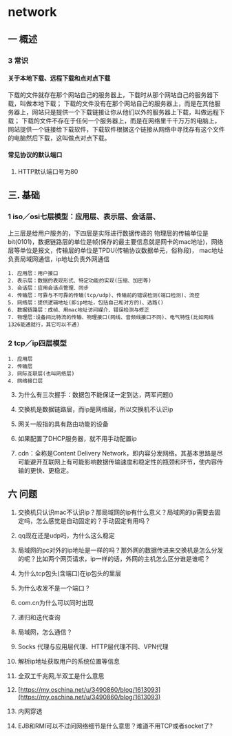 # network
## 一 概述
### 3 常识
#### 关于本地下载、远程下载和点对点下载
下载的文件就存在那个网站自己的服务器上，下载时从那个网站自己的服务器下载，叫做本地下载；
下载的文件没有在那个网站自己的服务器上，而是在其他服务器上，网站只是提供一个下载链接让你从他们以外的服务器上下载，叫做远程下载；
下载的文件不存在于任何一个服务器上，而是在网络里千千万万的电脑上，网站提供一个链接给下载软件，下载软件根据这个链接从网络中寻找存有这个文件的电脑然后下载，这叫做点对点下载。
#### 常见协议的默认端口
1. HTTP默认端口号为80

## 三. 基础  
### 1 iso／osi七层模型：应用层、表示层、会话层、
上三层是给用户服务的，下四层是实际进行数据传递的
物理层的传输单位是bit(0101)，数据链路层的单位是帧(保存的最主要信息就是网卡的mac地址)，网络层等单位是报文，传输层的单位是TPDU(传输协议数据单元，俗称段)，
mac地址负责局域网通信，ip地址负责外网通信

    1. 应用层：用户接口
    2. 表示层：数据的表现形式、特定功能的实现(压缩、加密等)
    3. 会话层：应用会话点管理、同步
    4. 传输层：可靠与不可靠的传输(tcp/udp)、传输前的错误检测(端口检测)、流控
    5. 网络层：提供逻辑地址(即ip地址，包括自己和对方的)、选路()
    6. 数据链路层：成帧、用mac地址访问媒介、错误检测与修正
    7. 物理层:设备间比特流的传输、物理接口(网线、音频线接口不同)、电气特性(比如网线1326能通就行，其它可以不通)

### 2 tcp／ip四层模型

    1. 应用层
    2. 传输层
    3. 网际互联层(也叫网络层)
    4. 网络接口层

3. 为什么有三次握手：数据包不能保证一定到达，两军问题()
4. 交换机是数据链路层，而ip是网络层，所以交换机不认识ip
5. 网关一般指的具有路由功能的设备
6. 如果配置了DHCP服务器，就不用手动配置ip

1. cdn：全称是Content Delivery Network，即内容分发网络。其基本思路是尽可能避开互联网上有可能影响数据传输速度和稳定性的瓶颈和环节，使内容传输的更快、更稳定。

## 六 问题
1. 交换机只认识mac不认识ip？那局域网的ip有什么意义？局域网的ip需要去固定吗，怎么感觉是自动固定的？手动固定有用吗？
2. qq现在还是udp吗，为什么这么稳定
3. 局域网的pc对外的ip地址是一样的吗？那外网的数据传进来交换机是怎么分发的呢？比如两个网页请求，ip一样的话，外网的主机怎么区分谁是谁呢？
4. 为什么tcp包头(含端口)在ip包头的里层
5. 为什么收发不是一个端口？
6. com.cn为什么可以同时出现
7. 递归和迭代查询
8. 局域网，怎么通信？
9. Socks 代理与应用层代理、HTTP层代理不同、VPN代理
10. 解析ip地址获取用户的系统位置等信息
11. 全双工千兆网,半双工是什么意思

12. [https://my.oschina.net/u/3490860/blog/1613093](https://my.oschina.net/u/3490860/blog/1613093)

13. 内网穿透
14. EJB和RMI可以不过问网络细节是什么意思？难道不用TCP或者socket了?